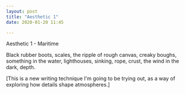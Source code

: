 ```yaml
---
layout: post
title: "Aesthetic 1"
date: 2020-01-20 11:45

---
```


Aesthetic 1 - Maritime

Black rubber boots, scales, the ripple of rough canvas, creaky boughs, something in the water, lighthouses, sinking, rope, crust, the wind in the dark, depth.

[This is a new writing technique I'm going to be trying out, as a way of exploring how details shape atmospheres.]
